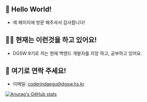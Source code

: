 ## 👋 Hello World!
* 제 페이지에 방문 해주셔서 감사합니다!
## 🧑‍💻 현재는 이런것을 하고 있어요!
* DGSW 9기로 저는 현재 백앤드 개발자를 지망 하고, 공부하고 있어요.
## 📝 여기로 연락 주세요!
* 이메일: <coderindaegu@dgsw.hs.kr>

[![Anurag's GitHub stats](https://github-readme-stats.vercel.app/api?username=CodeStyleKR)](https://github.com/anuraghazra/github-readme-stats)
